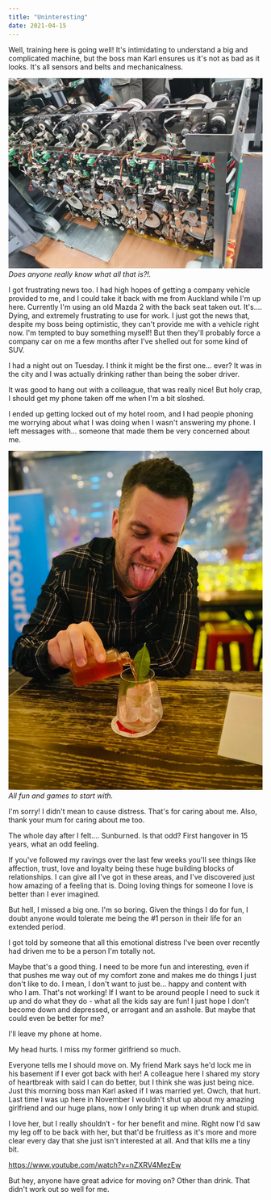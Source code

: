 ```yaml
---
title: "Uninteresting"
date: 2021-04-15
---
```


Well, training here is going well! It's intimidating to understand a big and complicated machine, but the boss man Karl ensures us it's not as bad as it looks. It's all sensors and belts and mechanicalness.

![Gin.](../../assets/images/blog/belts.jpg)
_Does anyone really know what all that is?!._

I got frustrating news too. I had high hopes of getting a company vehicle provided to me, and I could take it back with me from Auckland while I'm up here. Currently I'm using an old Mazda 2 with the back seat taken out. It's…. Dying, and extremely frustrating to use for work. I just got the news that, despite my boss being optimistic, they can't provide me with a vehicle right now. I'm tempted to buy something myself! But then they'll probably force a company car on me a few months after I've shelled out for some kind of SUV.

I had a night out on Tuesday. I think it might be the first one… ever? It was in the city and I was actually drinking rather than being the sober driver.

It was good to hang out with a colleague, that was really nice! But holy crap, I should get my phone taken off me when I'm a bit sloshed.

I ended up getting locked out of my hotel room, and I had people phoning me worrying about what I was doing when I wasn't answering my phone. I left messages with… someone that made them be very concerned about me.

![Gin.](../../assets/images/blog/drink.jpg)
_All fun and games to start with._

I'm sorry! I didn't mean to cause distress. That's for caring about me. Also, thank your mum for caring about me too.

The whole day after I felt…. Sunburned. Is that odd? First hangover in 15 years, what an odd feeling.

If you've followed my ravings over the last few weeks you'll see things like affection, trust, love and loyalty being these huge building blocks of relationships. I can give all I've got in these areas, and I've discovered just how amazing of a feeling that is. Doing loving things for someone I love is better than I ever imagined.

But hell, I missed a big one. I'm so boring. Given the things I do for fun, I doubt anyone would tolerate me being the #1 person in their life for an extended period.

I got told by someone that all this emotional distress I've been over recently had driven me to be a person I'm totally not.

Maybe that's a good thing. I need to be more fun and interesting, even if that pushes me way out of my comfort zone and makes me do things I just don't like to do. I mean, I don't want to just be… happy and content with who I am. That's not working! If I want to be around people I need to suck it up and do what they do - what all the kids say are fun! I just hope I don't become down and depressed, or arrogant and an asshole. But maybe that could even be better for me?

I'll leave my phone at home.

My head hurts. I miss my former girlfriend so much.

Everyone tells me I should move on. My friend Mark says he'd lock me in his basement if I ever got back with her! A colleague here I shared my story of heartbreak with said I can do better, but I think she was just being nice. Just this morning boss man Karl asked if I was married yet. Owch, that hurt. Last time I was up here in November I wouldn't shut up about my amazing girlfriend and our huge plans, now I only bring it up when drunk and stupid.

I love her, but I really shouldn’t - for her benefit and mine. Right now I'd saw my leg off to be back with her, but that'd be fruitless as it's more and more clear every day that she just isn't interested at all. And that kills me a tiny bit.

https://www.youtube.com/watch?v=nZXRV4MezEw

But hey, anyone have great advice for moving on? Other than drink. That didn't work out so well for me.
